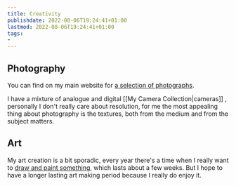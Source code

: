 ```yaml
---
title: Creativity
publishdate: 2022-08-06T19:24:41+01:00
lastmod: 2022-08-06T19:24:41+01:00
tags: 
- 
---
```










## Photography



You can find on my main website for [a selection of photographs](https://cniu.art/photography).



I have a mixture of analogue and digital [[My Camera Collection|cameras]] , personally I don't really care about resolution, for me the most appealing thing about photography is the textures, both from the medium and from the subject matters.



## Art



My art creation is a bit sporadic, every year there's a time when I really want to [draw and paint something](https://cniu.art/art), which lasts about a few weeks. But I hope to have a longer lasting art making period because I really do enjoy it.







